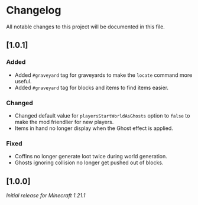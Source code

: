 # Changelog

All notable changes to this project will be documented in this file.

## [1.0.1]

### Added

- Added `#graveyard` tag for graveyards to make the `locate` command more useful.
- Added `#graveyard` tag for blocks and items to find items easier.

### Changed

- Changed default value for `playersStartWorldAsGhosts` option to `false` to make the mod friendlier for new players.
- Items in hand no longer display when the Ghost effect is applied. 

### Fixed

- Coffins no longer generate loot twice during world generation.
- Ghosts ignoring collision no longer get pushed out of blocks.

## [1.0.0]

_Initial release for Minecraft 1.21.1_